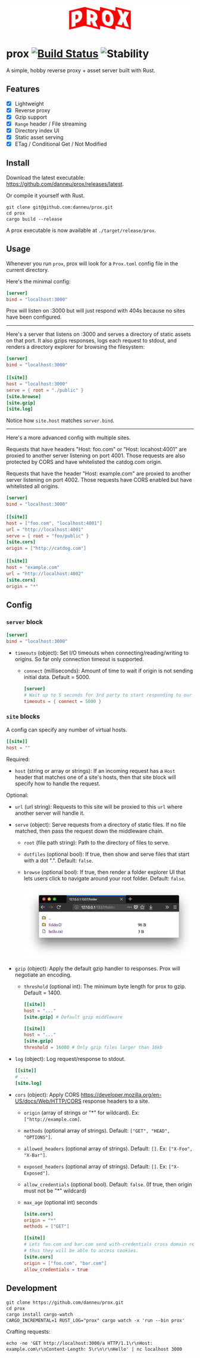 ![prox](/img/prox.png)

# prox [![Build Status](https://travis-ci.org/danneu/prox.svg?branch=master)](https://travis-ci.org/danneu/prox) ![Stability](https://img.shields.io/badge/stability-experimental-orange.svg)

A simple, hobby reverse proxy + asset server built with Rust.

## Features

- [x] Lightweight
- [x] Reverse proxy
- [x] Gzip support
- [x] `Range` header / File streaming
- [x] Directory index UI
- [x] Static asset serving
- [x] ETag / Conditional Get / Not Modified

## Install

Download the latest executable: <https://github.com/danneu/prox/releases/latest>.

Or compile it yourself with Rust.

    git clone git@github.com:danneu/prox.git
    cd prox
    cargo build --release
    
A prox executable is now available at `./target/release/prox`.
    
## Usage

Whenever you run `prox`, prox will look for a `Prox.toml` config file in the current directory.

Here's the minimal config:

```toml
[server]
bind = "localhost:3000"
```

Prox will listen on :3000 but will just respond with 404s 
because no sites have been configured.

----

Here's a server that listens on :3000 and serves a directory
of static assets on that port. It also gzips responses, logs
each request to stdout, and renders a directory explorer
for browsing the filesystem:

```toml
[server]
bind = "localhost:3000"

[[site]]
host = "localhost:3000"
serve = { root = "./public" }
[site.browse]
[site.gzip]
[site.log]
```

Notice how `site.host` matches `server.bind`.

----

Here's a more advanced config with multiple sites.

Requests that have headers "Host: foo.com" or "Host: locahost:4001" are 
proxied to another server listening on port 4001. Those requests 
are also protected by CORS and have whitelisted the catdog.com origin.

Requests that have the header "Host: example.com" are
proxied to another server listening on port 4002. Those requests 
have CORS enabled but have whitelisted all origins.

```toml
[server]
bind = "localhost:3000"

[[site]]
host = ["foo.com", "localhost:4001"]
url = "http://localhost:4001"
serve = { root = "foo/public" }
[site.cors]
origin = ["http://catdog.com"]

[[site]]
host = "example.com"
url = "http://localhost:4002"
[site.cors]
origin = "*"
```

## Config

### `server` block

```toml
[server]
bind = "localhost:3000"
```

- `timeouts` (object): Set I/O timeouts when connecting/reading/writing to origins. So far only connection timeout is supported.
    - `connect` (milliseconds): Amount of time to wait if origin is not sending initial data. Default = 5000.
    
        ```toml
        [server]
        # Wait up to 5 seconds for 3rd party to start responding to our request.
        timeouts = { connect = 5000 }
        ```

### `site` blocks

A config can specify any number of virtual hosts.

```toml
[[site]]
host = ""
```

Required:

- `host` (string or array or strings): If an incoming request has a `Host` header that matches one of
    a site's hosts, then that site block will specify how to handle the request.
    
Optional:

- `url` (url string): Requests to this site will be proxied to this `url` where another server will handle it.
- `serve` (object): Serve requests from a directory of static files. If no file matched, then pass
  the request down the middleware chain.
    - `root` (file path string): Path to the directory of files to serve.
    - `dotfiles` (optional bool): If true, then show and serve files that start with a dot ".". Default: `false`.
    - `browse` (optional bool): If true, then render a folder explorer UI that lets users click to navigate around
      your root folder. Default: `false`.
      
      ![browser screenshot](/img/browse.png)
- `gzip` (object): Apply the default gzip handler to responses. Prox will negotiate an encoding.
    - `threshold` (optional int): The minimum byte length for prox to gzip. Default = 1400.
    
        ```toml
        [[site]]
        host = "..."
        [site.gzip] # Default gzip middleware
        ```
        
        ```toml
        [[site]]
        host = "..."
        [site.gzip] 
        threshold = 16000 # Only gzip files larger than 16kb
        ```
- `log` (object): Log request/response to stdout.

    ```toml
    [[site]]
    # ...
    [site.log]
    ```

- `cors` (object): Apply CORS <https://developer.mozilla.org/en-US/docs/Web/HTTP/CORS> response headers to a site.
    - `origin` (array of strings or "*" for wildcard). Ex: `["http://example.com]`.
    - `methods` (optional array of strings). Default: `["GET", "HEAD", "OPTIONS"]`.
    - `allowed_headers` (optional array of strings). Default: `[]`. Ex: `["X-Foo", "X-Bar"]`.
    - `exposed_headers` (optional array of strings). Default: `[]`. Ex: `["X-Exposed"]`.
    - `allow_credentials` (optional bool). Default: `false`. (If true, then origin must not be "*" wildcard)
    - `max_age` (optional int) seconds
    
        ```toml
        [site.cors]
        origin = "*"
        methods = ["GET"]
        ```
        
        ```toml
        [[site]]
        # Lets foo.com and bar.com send with-credentials cross domain requests
        # thus they will be able to access cookies.
        [site.cors]
        origin = ["foo.com", "bar.com"]
        allow_credentials = true
        ```
        
## Development

    git clone https://github.com/danneu/prox.git
    cd prox
    cargo install cargo-watch
    CARGO_INCREMENTAL=1 RUST_LOG="prox" cargo watch -x 'run --bin prox'
    
Crafting requests:

    echo -ne 'GET http://localhost:3000/a HTTP/1.1\r\nHost: example.com\r\nContent-Length: 5\r\n\r\nHello' | nc localhost 3000
